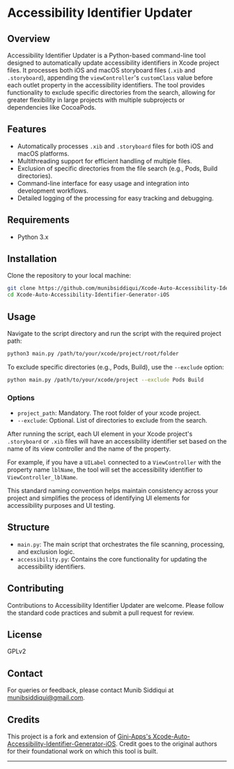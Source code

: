 
# Accessibility Identifier Updater

## Overview
Accessibility Identifier Updater is a Python-based command-line tool designed to automatically update accessibility identifiers in Xcode project files. It processes both iOS and macOS storyboard files (`.xib` and `.storyboard`), appending the `viewController`'s `customClass` value before each outlet property in the accessibility identifiers. The tool provides functionality to exclude specific directories from the search, allowing for greater flexibility in large projects with multiple subprojects or dependencies like CocoaPods.

## Features
- Automatically processes `.xib` and `.storyboard` files for both iOS and macOS platforms.
- Multithreading support for efficient handling of multiple files.
- Exclusion of specific directories from the file search (e.g., Pods, Build directories).
- Command-line interface for easy usage and integration into development workflows.
- Detailed logging of the processing for easy tracking and debugging.

## Requirements
- Python 3.x


## Installation
Clone the repository to your local machine:

```bash
git clone https://github.com/munibsiddiqui/Xcode-Auto-Accessibility-Identifier-Generator-iOS.git
cd Xcode-Auto-Accessibility-Identifier-Generator-iOS
```

## Usage
Navigate to the script directory and run the script with the required project path:

```bash
python3 main.py /path/to/your/xcode/project/root/folder
```

To exclude specific directories (e.g., Pods, Build), use the `--exclude` option:

```bash
python main.py /path/to/your/xcode/project --exclude Pods Build
```

### Options
- `project_path`: Mandatory. The root folder of your xcode project.
- `--exclude`: Optional. List of directories to exclude from the search.



After running the script, each UI element in your Xcode project's `.storyboard` or `.xib` files will have an accessibility identifier set based on the name of its view controller and the name of the property. 

For example, if you have a `UILabel` connected to a `ViewController` with the property name `lblName`, the tool will set the accessibility identifier to `ViewController_lblName`.

This standard naming convention helps maintain consistency across your project and simplifies the process of identifying UI elements for accessibility purposes and UI testing.

## Structure
- `main.py`: The main script that orchestrates the file scanning, processing, and exclusion logic.
- `accessibility.py`: Contains the core functionality for updating the accessibility identifiers.

## Contributing
Contributions to Accessibility Identifier Updater are welcome. Please follow the standard code practices and submit a pull request for review.

## License
GPLv2

## Contact
For queries or feedback, please contact Munib Siddiqui at munibsiddiqui@gmail.com.

## Credits
This project is a fork and extension of [Gini-Apps's Xcode-Auto-Accessibility-Identifier-Generator-iOS](https://github.com/Gini-Apps/Xcode-Auto-Accessibility-Identifier-Generator-iOS). Credit goes to the original authors for their foundational work on which this tool is built.

---

